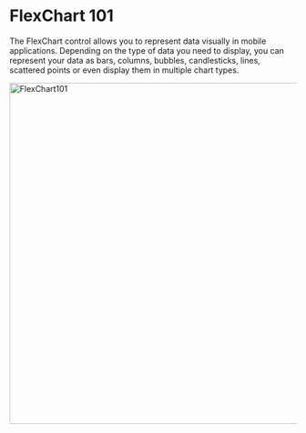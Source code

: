 FlexChart 101
=============

The FlexChart control allows you to represent data visually in mobile applications. Depending on the type of data you need to display, you can represent your data as bars, columns, bubbles, candlesticks, lines, scattered points or even display them in multiple chart types.

<img src="http://www.componentone.com/newimages/Products/ScreenShots/Xuni/FlexChart/FlexChart101.png" alt="FlexChart101" style="width: 600px;"/>